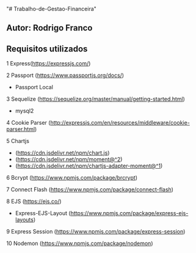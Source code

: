 "# Trabalho-de-Gestao-Financeira" 

## Autor: Rodrigo Franco


## Requisitos utilizados
1 Express(https://expressjs.com/)

2 Passport (https://www.passportjs.org/docs/)
   - Passport Local

3 Sequelize (https://sequelize.org/master/manual/getting-started.html)
   - mysql2 

4 Cookie Parser (http://expressjs.com/en/resources/middleware/cookie-parser.html)

5 Chartjs 
   - (https://cdn.jsdelivr.net/npm/chart.js)
   - (https://cdn.jsdelivr.net/npm/moment@^2)
   - (https://cdn.jsdelivr.net/npm/chartjs-adapter-moment@^1) 

6 Bcrypt (https://www.npmjs.com/package/brcrypt)


7 Connect Flash (https://www.npmjs.com/package/connect-flash)


8 EJS (https://ejs.co/)
   - Express-EJS-Layout (https://www.npmjs.com/package/express-ejs-layouts)


9 Express Session (https://www.npmjs.com/package/express-session)


10 Nodemon (https://www.npmjs.com/package/nodemon)
